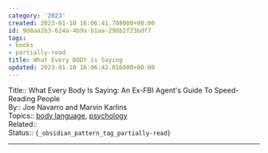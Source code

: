 ```yaml
---
category: '2023'
created: 2023-01-10 16:06:41.708000+00:00
id: 9d8aa2b3-624a-4b9a-b1aa-298b2f23bdf7
tags:
- books
- partially-read
title: What Every BODY is Saying
updated: 2023-01-10 16:06:42.016000+00:00
---
```

   
Title:: What Every Body Is Saying: An Ex-FBI Agent's Guide To Speed-Reading People   
By:: Joe Navarro and Marvin Karlins   
Topics:: [body language](/not_created.md), [psychology](../../topics/psychology.md)   
Related::    
Status:: `{_obsidian_pattern_tag_partially-read}`   
   
   
---